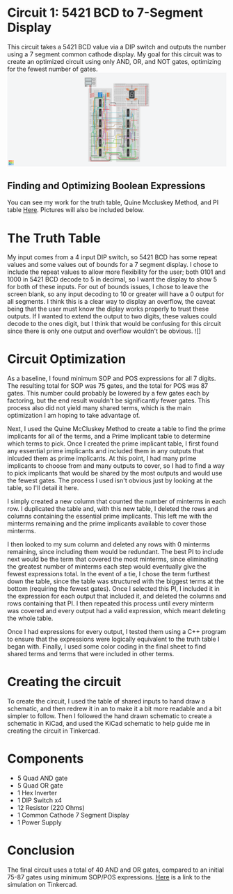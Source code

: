 # Circuit 1: 5421 BCD to 7-Segment Display
This circuit takes a 5421 BCD value via a DIP switch and outputs the number using a 7 segment common cathode display.
My goal for this circuit was to create an optimized circuit using only AND, OR, and NOT gates, optimizing for the fewest number of gates.
![Tinkercad 5421-BCD Circuit](Circuit1.png)

## Finding and Optimizing Boolean Expressions
You can see my work for the truth table, Quine Mccluskey Method, and PI table [Here](https://docs.google.com/spreadsheets/d/1PlTn39krXxWB7WWezo5svpjv6j29pWgZNtsgPc2RA4U/edit?usp=sharing). Pictures will also be included below.

# The Truth Table
My input comes from a 4 input DIP switch, so 5421 BCD has some repeat values and some values out of bounds for a 7 segment display. 
I chose to include the repeat values to allow more flexibility for the user; both 0101 and 1000 in 5421 BCD decode to 5 in decimal, so I want the display to show 5 for both of these inputs.
For out of bounds issues, I chose to leave the screen blank, so any input decoding to 10 or greater will have a 0 output for all segments. 
I think this is a clear way to display an overflow, the caveat being that the user must know the diplay works properly to trust these outputs. 
If I wanted to extend the output to two digits, these values could decode to the ones digit, but I think that would be confusing for this circuit since there is only one output and overflow wouldn't be obvious.
![]

# Circuit Optimization
As a baseline, I found minimum SOP and POS expressions for all 7 digits. The resulting total for SOP was 75 gates, and the total for POS was 87 gates. 
This number could probably be lowered by a few gates each by factoring, but the end result wouldn't be significantly fewer gates.
This process also did not yield many shared terms, which is the main optimization I am hoping to take advantage of.

Next, I used the Quine McCluskey Method to create a table to find the prime implicants for all of the terms, and a Prime Implicant table to determine which terms to pick.
Once I created the prime implicant table, I first found any essential prime implicants and included them in any outputs that inlcuded them as prime implicants.
At this point, I had many prime implicants to choose from and many outputs to cover, so I had to find a way to pick implicants that would be shared by the most outputs and would use the fewest gates.
The process I used isn't obvious just by looking at the table, so I'll detail it here.

I simply created a new column that counted the number of minterms in each row. I duplicated the table and, with this new table, I deleted the rows and columns containing the essential prime implicants.
This left me with the minterms remaining and the prime implicants available to cover those minterms. 

I then looked to my sum column and deleted any rows with 0 minterms remaining, since including them would be redundant.
The best PI to include next would be the term that covered the most minterms, since eliminating the greatest number of minterms each step would eventually give the fewest expressions total.
In the event of a tie, I chose the term furthest down the table, since the table was structured with the biggest terms at the bottom (requiring the fewest gates).
Once I selected this PI, I included it in the expression for each output that included it, and deleted the columns and rows containing that PI.
I then repeated this process until every minterm was covered and every output had a valid expression, which meant deleting the whole table.

Once I had expressions for every output, I tested them using a C++ program to ensure that the expressions were logically equivalent to the truth table I began with.
Finally, I used some color coding in the final sheet to find shared terms and terms that were included in other terms.

# Creating the circuit
To create the circuit, I used the table of shared inputs to hand draw a schematic, and then redrew it in an to make it a bit more readable and a bit simpler to follow. Then I followed the hand drawn schematic to create a schematic in KiCad, and used the KiCad schematic to help guide me in creating the circuit in Tinkercad.

# Components
- 5  Quad AND gate
- 5  Quad OR gate
- 1  Hex Inverter
- 1  DIP Switch x4
- 12 Resistor (220 Ohms)
- 1  Common Cathode 7 Segment Display
- 1 Power Supply

# Conclusion
The final circuit uses a total of 40 AND and OR gates, compared to an initial 75-87 gates using minimum SOP/POS expressions.
[Here](https://www.tinkercad.com/things/4kPxVabsNLW-5421-bcd-remake/editel?returnTo=https%3A%2F%2Fwww.tinkercad.com%2Fdashboard&sharecode=_6BM1DAdI0ck2eHCospywFPOuaUR5FpEVtD0ISYW5iE) 
is a link to the simulation on Tinkercad.

